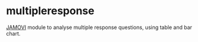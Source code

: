 # multipleresponse

[JAMOVI](https://jamovi.org) module to analyse multiple response questions, using table and bar chart.


